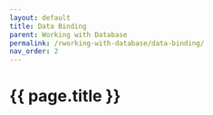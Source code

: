 ```yaml
---
layout: default
title: Data Binding
parent: Working with Database
permalink: /rworking-with-database/data-binding/
nav_order: 2
---
```


# {{ page.title }}

